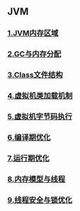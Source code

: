 ## JVM

### [1.JVM内存区域](./docs/memory_area.md)

### [2.GC与内存分配](./docs/gc.md)

### [3.Class文件结构](./docs/clazz_struct.md)

### [4.虚拟机类加载机制](./docs/loadclass.md)

### [5.虚拟机字节码执行](./docs/class_execute.md)

### [6.编译期优化](./docs/compileoptimize.md)

### [7.运行期优化](./docs/runtimeoptimize.md)

### [8.内存模型与线程](./docs/memory_model.md)

### [9.线程安全与锁优化](./docs/thread_safe.md)

